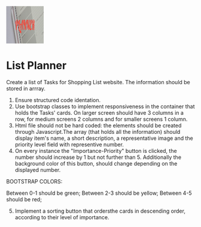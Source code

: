

 <img src="./images/PLANNER.png" alt="Banner" width="100" height="100">


# List Planner

Create a list of Tasks for Shopping List website. The information should be stored in arrray.

1. Ensure structured code identation.
2. Use bootstrap classes to implement responsiveness in the container that holds the Tasks' cards. On larger screen should have 3 columns in a row, for medium screens 2 columns and for smaller screens 1 column.
3. Html file should not be hard coded: the elements should be created through Javascript.The array (that holds all the information) should display item's name, a short description, a representative image and the priority level field with representive number.
4. On every instance the "Importance-Priority" button is clicked, the number should increase by 1 but not further than 5. Additionally the background color of this button, should change depending on the displayed number.

BOOTSTRAP COLORS:

Between 0-1 should be green;
Between 2-3 should be yellow;
Between 4-5 should be red;

5. Implement a sorting button that ordersthe cards in descending order, according to their level of importance.






